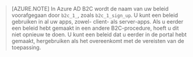 > [AZURE.NOTE] In Azure AD B2C wordt de naam van uw beleid voorafgegaan door `b2c_1_`, zoals `b2c_1_sign_up`.  U kunt een beleid gebruiken in al uw apps, zowel- client- als server-apps.  Als u eerder een beleid hebt gemaakt in een andere B2C-procedure, hoeft u dit niet opnieuw te doen. U kunt een beleid dat u eerder in de portal hebt gemaakt, hergebruiken als het overeenkomt met de vereisten van de toepassing.


<!--HONumber=sep16_HO1-->


